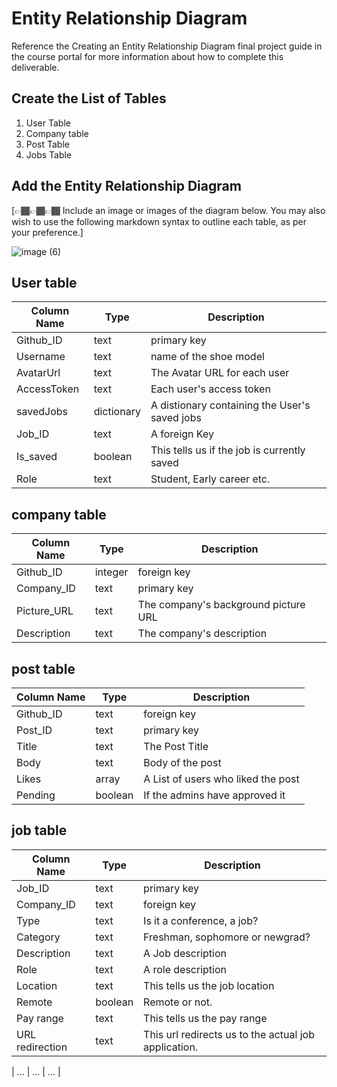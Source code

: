 # Entity Relationship Diagram

Reference the Creating an Entity Relationship Diagram final project guide in the course portal for more information about how to complete this deliverable.

## Create the List of Tables

1. User Table
2. Company table
3. Post Table
4. Jobs Table

## Add the Entity Relationship Diagram

[👉🏾👉🏾👉🏾 Include an image or images of the diagram below. You may also wish to use the following markdown syntax to outline each table, as per your preference.]

![image (6)](https://github.com/mumtazf/careerPortal/assets/80971217/a0773a45-2abc-429f-8194-1641545b7459)

## User table
| Column Name | Type | Description |
|-------------|------|-------------|
| Github_ID | text | primary key |
| Username | text | name of the shoe model |
| AvatarUrl | text | The Avatar URL for each user |
| AccessToken | text | Each user's access token |
| savedJobs | dictionary | A distionary containing the User's saved jobs |
| Job_ID | text | A foreign Key |
| Is_saved | boolean | This tells us if the job is currently saved |
| Role | text | Student, Early career etc. |

## company table
| Column Name | Type | Description |
|-------------|------|-------------|
| Github_ID | integer | foreign key |
| Company_ID | text | primary key |
| Picture_URL | text | The company's background picture URL |
| Description | text | The company's description |

## post table
| Column Name | Type | Description |
|-------------|------|-------------|
| Github_ID | text | foreign key |
| Post_ID | text | primary key |
| Title | text | The Post Title |
| Body | text | Body of the post |
| Likes | array | A List of users who liked the post |
| Pending | boolean | If the admins have approved it |


## job table
| Column Name | Type | Description |
|-------------|------|-------------|
| Job_ID | text | primary key |
| Company_ID | text | foreign key |
| Type | text | Is it a conference, a job? |
| Category | text |Freshman, sophomore or newgrad? |
| Description | text | A Job description |
| Role | text | A role description |
| Location | text | This tells us the job location |
| Remote | boolean | Remote or not. |
| Pay range | text | This tells us the pay range |
| URL redirection | text |This url redirects us to the actual job application. |

| ... | ... | ... |
